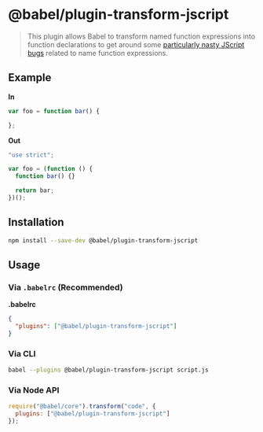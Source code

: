 # @babel/plugin-transform-jscript

> This plugin allows Babel to transform named function expressions into function declarations to get around some [particularly nasty JScript bugs](https://kangax.github.io/nfe/#jscript-bugs) related to name function expressions.

## Example

**In**

```javascript
var foo = function bar() {

};
```

**Out**

```javascript
"use strict";

var foo = (function () {
  function bar() {}

  return bar;
})();
```

## Installation

```sh
npm install --save-dev @babel/plugin-transform-jscript
```

## Usage

### Via `.babelrc` (Recommended)

**.babelrc**

```json
{
  "plugins": ["@babel/plugin-transform-jscript"]
}
```

### Via CLI

```sh
babel --plugins @babel/plugin-transform-jscript script.js
```

### Via Node API

```javascript
require("@babel/core").transform("code", {
  plugins: ["@babel/plugin-transform-jscript"]
});
```
